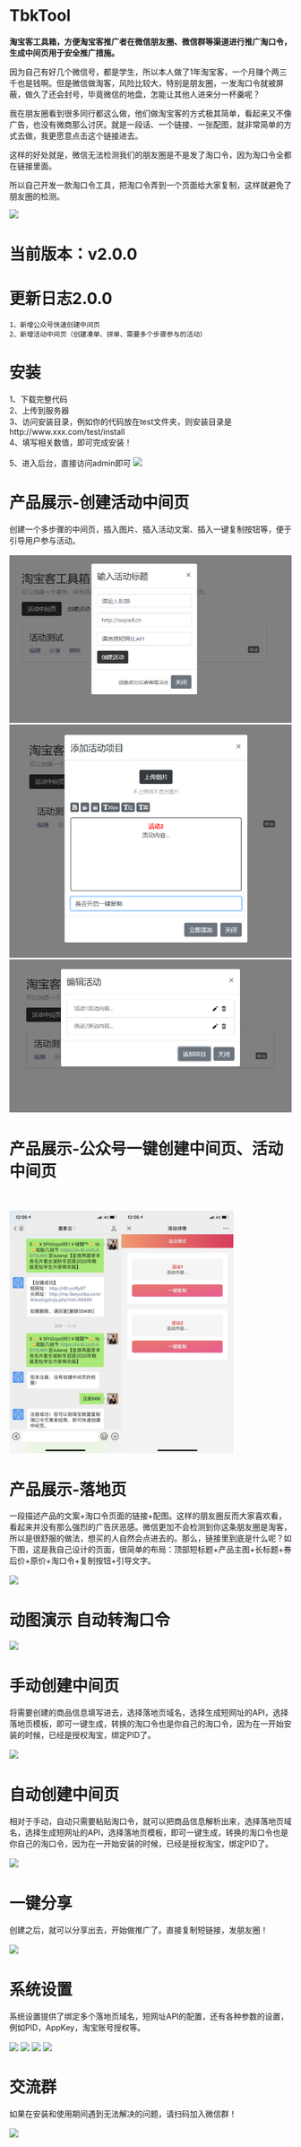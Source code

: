 # TbkTool
**淘宝客工具箱，方便淘宝客推广者在微信朋友圈、微信群等渠道进行推广淘口令，生成中间页用于安全推广措施。**

因为自己有好几个微信号，都是学生，所以本人做了1年淘宝客，一个月赚个两三千也是钱啊。但是微信做淘客，风险比较大，特别是朋友圈，一发淘口令就被屏蔽，做久了还会封号，毕竟微信的地盘，怎能让其他人进来分一杯羹呢？

我在朋友圈看到很多同行都这么做，他们做淘宝客的方式极其简单，看起来又不像广告，也没有微商那么讨厌。就是一段话、一个链接、一张配图，就非常简单的方式去做，我更愿意点击这个链接进去。

这样的好处就是，微信无法检测我们的朋友圈是不是发了淘口令，因为淘口令全都在链接里面。

所以自己开发一款淘口令工具，把淘口令弄到一个页面给大家复制，这样就避免了朋友圈的检测。

<img src="http://p1.pstatp.com/large/2b29a000353ca21f85bac"/>

# 当前版本：v2.0.0

# 更新日志2.0.0
`1、新增公众号快速创建中间页`<br/>
`2、新增活动中间页（创建凑单、拼单、需要多个步骤参与的活动）`

<h1>安装</h1>
1、下载完整代码<br/>
2、上传到服务器<br/>
3、访问安装目录，例如你的代码放在test文件夹，则安装目录是<br/>
http://www.xxx.com/test/install <br/>
4、填写相关数值，即可完成安装！<br/><br/>
5、进入后台，直接访问admin即可
<img src="https://common-fd.zol-img.com.cn/g6/M00/0C/0C/ChMkKV9tlqKIICLeAAE66ujAXmsAACyigO33xAAATsC265.jpg"/>

<h1>产品展示-创建活动中间页</h1>
创建一个多步骤的中间页，插入图片、插入活动文案、插入一键复制按钮等，便于引导用户参与活动。
<br/><br/>
<img src="https://github.com/likeyun/TANKING/blob/master/chuanghjianhuoodng.png?raw=true"/>
<img src="https://github.com/likeyun/TANKING/blob/master/tianjiaxiangmu.png?raw=true"/>
<img src="https://github.com/likeyun/TANKING/blob/master/xiangmuliebiao.png?raw=true"/>

<h1>产品展示-公众号一键创建中间页、活动中间页</h1>
<br/><br/>
<img src="https://github.com/likeyun/TANKING/blob/master/gzh_zjy.jpg?raw=true" width="400"/>

<h1>产品展示-落地页</h1>
一段描述产品的文案+淘口令页面的链接+配图。这样的朋友圈反而大家喜欢看，看起来并没有那么强烈的广告厌恶感。微信更加不会检测到你这条朋友圈是淘客，所以是很舒服的做法，想买的人自然会点进去的。那么，链接里到底是什么呢？如下图，这是我自己设计的页面，很简单的布局：顶部短标题+产品主图+长标题+券后价+原价+淘口令+复制按钮+引导文字。<br/>
<br/>
<img src="https://common-fd.zol-img.com.cn/g6/M00/0C/0B/ChMkKV9tkymIBN6NAA3iBCConXkAACyggHnpekADeIc778.jpg"/>

<br/>
<h1>动图演示  自动转淘口令</h1>
<img src="https://common-fd.zol-img.com.cn/g6/M00/0C/0B/ChMkKV9tk2-IPDjaAAIjWsMN17sAACygwApf3cAAiNy330.gif"/>

<br/>
<h1>手动创建中间页</h1>
将需要创建的商品信息填写进去，选择落地页域名，选择生成短网址的API，选择落地页模板，即可一键生成，转换的淘口令也是你自己的淘口令，因为在一开始安装的时候，已经是授权淘宝，绑定PID了。<br/><br/>
<img src="https://common-fd.zol-img.com.cn/g6/M00/0C/0C/ChMkKV9tlFSICoBZAAD6UQxmONQAACyhgGPNu8AAPpp653.jpg"/>

<br/>
<h1>自动创建中间页</h1>
相对于手动，自动只需要粘贴淘口令，就可以把商品信息解析出来，选择落地页域名，选择生成短网址的API，选择落地页模板，即可一键生成，转换的淘口令也是你自己的淘口令，因为在一开始安装的时候，已经是授权淘宝，绑定PID了。<br/><br/>
<img src="https://common-fd.zol-img.com.cn/g6/M00/0C/0C/ChMkKV9tlQGICJ12AABpt8msv8UAACyhwNG5W0AAGnP716.jpg"/>

<br/>
<h1>一键分享</h1>
创建之后，就可以分享出去，开始做推广了。直接复制短链接，发朋友圈！<br/><br/>
<img src="https://common-fd.zol-img.com.cn/g6/M00/0C/0C/ChMkKV9tlTWIQVSVAAElbj97y4cAACyiAHKE50AASWG105.jpg"/>

<br/>
<h1>系统设置</h1>
系统设置提供了绑定多个落地页域名，短网址API的配置，还有各种参数的设置，例如PID，AppKey，淘宝账号授权等。<br/><br/>
<img src="https://common-fd.zol-img.com.cn/g6/M00/0C/0C/ChMkKV9tlaaILb5YAAB9mIz9GQgAACyiQCW0_YAAH2w592.jpg"/>
<img src="https://common-fd.zol-img.com.cn/g6/M00/0C/0C/ChMkKV9tlb6IJP4-AACCOIOL_z0AACyiQG3q4wAAIJQ000.jpg"/>
<img src="https://common-fd.zol-img.com.cn/g6/M00/0C/0C/ChMkKV9tlcqISYN0AABj_J5iEVsAACyiQJm_QYAAGQU486.jpg"/>
<img src="https://common-fd.zol-img.com.cn/g6/M00/0C/0C/ChMkKV9tldeIXWQSAAFhIhyEHIUAACyiQL2-b4AAWE6489.jpg"/>

<br/>
<h1>交流群</h1>
如果在安装和使用期间遇到无法解决的问题，请扫码加入微信群！<br/><br/>
<img src="https://common-fd.zol-img.com.cn/g6/M00/0C/0C/ChMkKV9tlvOIVGftAAEwfF5vIVMAACyiwO8GWUAATCU059.jpg"/>


